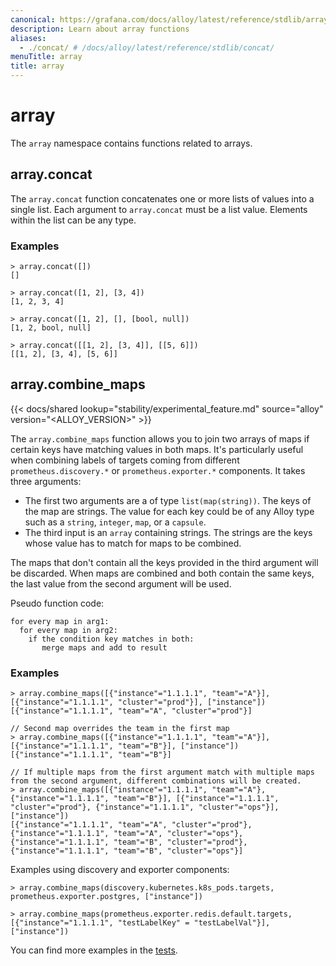 ```yaml
---
canonical: https://grafana.com/docs/alloy/latest/reference/stdlib/array/
description: Learn about array functions
aliases:
  - ./concat/ # /docs/alloy/latest/reference/stdlib/concat/
menuTitle: array
title: array
---
```


# array

The `array` namespace contains functions related to arrays.

## array.concat

The `array.concat` function concatenates one or more lists of values into a single list.
Each argument to `array.concat` must be a list value.
Elements within the list can be any type.

### Examples

```alloy
> array.concat([])
[]

> array.concat([1, 2], [3, 4])
[1, 2, 3, 4]

> array.concat([1, 2], [], [bool, null])
[1, 2, bool, null]

> array.concat([[1, 2], [3, 4]], [[5, 6]])
[[1, 2], [3, 4], [5, 6]]
```

## array.combine_maps

{{< docs/shared lookup="stability/experimental_feature.md" source="alloy" version="<ALLOY_VERSION>" >}}

The `array.combine_maps` function allows you to join two arrays of maps if certain keys have matching values in both maps. It's particularly useful when combining labels of targets coming from different `prometheus.discovery.*` or `prometheus.exporter.*` components.
It takes three arguments:

- The first two arguments are a of type `list(map(string))`. The keys of the map are strings.
  The value for each key could be of any Alloy type such as a `string`, `integer`, `map`, or a `capsule`.
- The third input is an `array` containing strings. The strings are the keys whose value has to match for maps to be combined.

The maps that don't contain all the keys provided in the third argument will be discarded. When maps are combined and both contain the same keys, the last value from the second argument will be used.

Pseudo function code:

```text
for every map in arg1:
  for every map in arg2:
    if the condition key matches in both:
       merge maps and add to result
```

### Examples

```alloy
> array.combine_maps([{"instance"="1.1.1.1", "team"="A"}], [{"instance"="1.1.1.1", "cluster"="prod"}], ["instance"])
[{"instance"="1.1.1.1", "team"="A", "cluster"="prod"}]

// Second map overrides the team in the first map
> array.combine_maps([{"instance"="1.1.1.1", "team"="A"}], [{"instance"="1.1.1.1", "team"="B"}], ["instance"])
[{"instance"="1.1.1.1", "team"="B"}]

// If multiple maps from the first argument match with multiple maps from the second argument, different combinations will be created.
> array.combine_maps([{"instance"="1.1.1.1", "team"="A"}, {"instance"="1.1.1.1", "team"="B"}], [{"instance"="1.1.1.1", "cluster"="prod"}, {"instance"="1.1.1.1", "cluster"="ops"}], ["instance"])
[{"instance"="1.1.1.1", "team"="A", "cluster"="prod"}, {"instance"="1.1.1.1", "team"="A", "cluster"="ops"}, {"instance"="1.1.1.1", "team"="B", "cluster"="prod"}, {"instance"="1.1.1.1", "team"="B", "cluster"="ops"}]
```

Examples using discovery and exporter components:

```alloy
> array.combine_maps(discovery.kubernetes.k8s_pods.targets, prometheus.exporter.postgres, ["instance"])

> array.combine_maps(prometheus.exporter.redis.default.targets, [{"instance"="1.1.1.1", "testLabelKey" = "testLabelVal"}], ["instance"])
```

You can find more examples in the [tests][].

[tests]: https://github.com/grafana/alloy/blob/main/syntax/vm/vm_stdlib_test.go
[experimental]: https://grafana.com/docs/release-life-cycle/
